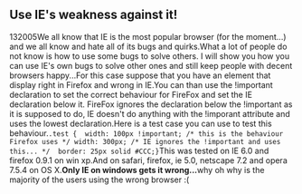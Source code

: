 <article><h2>Use IE's weakness against it!</h2><time><span class="day">1</span><span class="month">3</span><span class="year">2005</span></time>We all know that IE is the most popular browser (for the moment...) and we all know and hate all of its bugs and quirks.What a lot of people do not know is how to use some bugs to solve others. I will show you how you can use IE's own bugs to solve other ones and still keep people with decent browsers happy...For this case suppose that you have an element that display right in Firefox and wrong in IE.You can than use the !important declaration to set the correct behaviour for FireFox and set the IE declaration below it. FireFox ignores the declaration below the !important as it is supposed to do, IE doesn't do anything with the !imporant attribute and uses the lowest declaration.Here is a test case you can use to test this behaviour.<code>.test {  width: 100px !important; /* this is the behaviour Firefox uses */	width: 300px; /* IE ignores the !important and uses this... */	border: 25px solid #CCC;}</code>This was tested on IE 6.0 and firefox 0.9.1 on win xp.And on safari, firefox, ie 5.0, netscape 7.2 and opera 7.5.4 on OS X.<strong>Only IE on windows gets it wrong...</strong>why oh why is the majority of the users using the wrong browser :(</article>